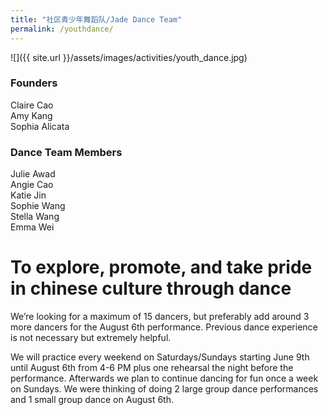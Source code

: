 ```yaml
---
title: "社区青少年舞蹈队/Jade Dance Team"
permalink: /youthdance/
---
```


![]({{ site.url }}/assets/images/activities/youth_dance.jpg)

### Founders

Claire Cao  
Amy Kang  
Sophia Alicata  

### Dance Team Members

Julie Awad  
Angie Cao  
Katie Jin  
Sophie Wang  
Stella Wang  
Emma Wei  

# To explore, promote, and take pride in chinese culture through dance

We’re looking for a maximum of 15 dancers, but preferably add around 3 more dancers for the August 6th performance. Previous dance experience is not necessary but extremely helpful.

We will practice every weekend on Saturdays/Sundays starting June 9th until August 6th from 4-6 PM plus one rehearsal the night before the performance. Afterwards we plan to continue dancing for fun once a week on Sundays. We were thinking of doing 2 large group dance performances and 1 small group dance on August 6th.
